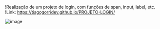 !Realização de um projeto de login, com funções de span, input, label, etc.
!Link: https://tiagogorridev.github.io/PROJETO-LOGIN/

![image](https://github.com/tiagogorridev/PROJETO-LOGIN/assets/155651809/c9ce4892-10e7-4217-85c6-c5ffd8df69ad)
